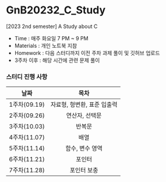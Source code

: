 # GnB20232_C_Study
[2023 2nd semester] A Study about C

- Time : 매주 화요일 7 PM ~ 9 PM
- Materials : 개인 노트북 지참
- Homework : 다음 스터디까지 이전 주차 과제 풀이 및 깃허브 업로드
- 3주차 이후 : 해당 시간에 관련 문제 풀이

### 스터디 진행 사항
|날짜|목차|
|:--:|:--:|
|1주차(09.19)|자료형, 형변환, 표준 입출력|
|2주차(09.26)|연산자, 선택문|
|3주차(10.03)|반복문|
|4주차(11.07)|배열|
|5주차(11.14)|함수, 변수 영역|
|6주차(11.21)|포인터|
|7주차(11.28)|포인터 보충|
